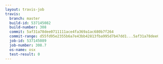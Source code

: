 ```yaml
---
layout: travis-job
travis:
  branch: master
  build-id: 537145082
  build-number: 308
  commit: 5af31a78dee0711111ace4fa369a1ac680b7f264
  commit-range: d55fd95e2355b6a7e43bb42813fba995d7b47dd1...5af31a78dee0711111ace4fa369a1ac680b7f264
  job-id: 537145089
  job-number: 308.7
  os-name: osx
  test-result: 0
---
```

